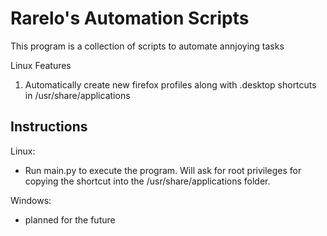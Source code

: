 # Rarelo's Automation Scripts

This program is a collection of scripts to automate annjoying tasks

Linux Features

1) Automatically create new firefox profiles along with .desktop shortcuts in /usr/share/applications

## Instructions

Linux:

- Run main.py to execute the program. Will ask for root privileges for copying the shortcut into the /usr/share/applications folder.

Windows:

- planned for the future
